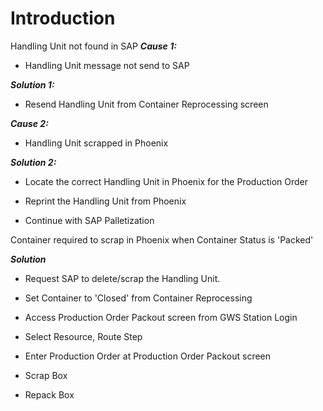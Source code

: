 # Introduction


Handling Unit not found in SAP
***Cause 1:***  

- Handling Unit message not send to SAP

***Solution 1:***  


- Resend Handling Unit from Container Reprocessing screen

***Cause 2:***  


- Handling Unit scrapped in Phoenix

***Solution 2:***  

- Locate the correct Handling Unit in Phoenix for the Production Order

- Reprint the Handling Unit from Phoenix


- Continue with SAP Palletization

Container required to scrap in Phoenix when Container Status is 'Packed'

***Solution***  

- Request SAP to delete/scrap the Handling Unit.


- Set Container to 'Closed' from Container Reprocessing

- Access Production Order Packout screen from GWS Station Login


- Select Resource, Route Step

- Enter Production Order at Production Order Packout screen


- Scrap Box


- Repack Box

